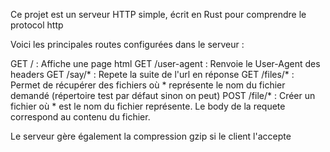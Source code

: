 Ce projet est un serveur HTTP simple, écrit en Rust pour comprendre le protocol http 

Voici les principales routes configurées dans le serveur :

GET / : Affiche une page html
GET /user-agent : Renvoie le User-Agent des headers 
GET /say/* : Repete la suite de l'url en réponse 
GET /files/* : Permet de récupérer des fichiers où * représente le nom du fichier demandé (répertoire test par défaut sinon on peut)
POST /file/* : Créer un fichier où * est le nom du fichier représente. Le body de la requete correspond au contenu du fichier.

Le serveur gère également la compression gzip si le client l'accepte  

